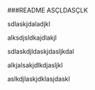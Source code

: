 ###README
ASÇLDASÇLK


sdlaskjdaladjkl

alksdjsldkajdlakjl

sdlaskdjldaskjdasljkdal


alkjalsakjdlkdjasljkl

aslkdjlaskjdklasjdaskl
